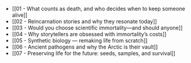 - [[01 - What counts as death, and who decides when to keep someone alive]]
- [[02 - Reincarnation stories and why they resonate today]]
- [[03 - Would you choose scientific immortality—and should anyone]]
- [[04 - Why storytellers are obsessed with immortality’s costs]]
- [[05 - Synthetic biology — remaking life from scratch]]
- [[06 - Ancient pathogens and why the Arctic is their vault]]
- [[07 - Preserving life for the future: seeds, samples, and survival]]
